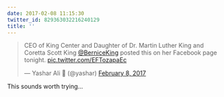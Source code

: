 ```yaml
---
date: 2017-02-08 11:15:30
twitter_id: 829363032216240129
title: ''
---
```


<blockquote class="twitter-tweet"><p lang="en" dir="ltr">CEO of King Center and Daughter of Dr. Martin Luther King and Coretta Scott King  <a href="https://twitter.com/BerniceKing?ref_src=twsrc%5Etfw">@BerniceKing</a> posted this on her Facebook page tonight. <a href="https://t.co/EFTozapaEc">pic.twitter.com/EFTozapaEc</a></p>&mdash; Yashar Ali 🐘 (@yashar) <a href="https://twitter.com/yashar/status/829195944969302016?ref_src=twsrc%5Etfw">February 8, 2017</a></blockquote>
<script async src="https://platform.twitter.com/widgets.js" charset="utf-8"></script>

This sounds worth trying…
